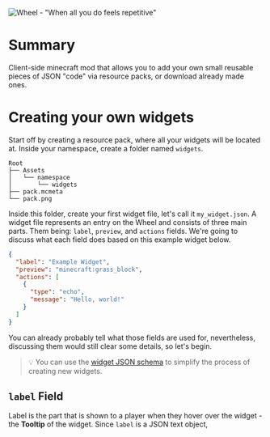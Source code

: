 ![Wheel - "When all you do feels repetitive"](https://cdn.modrinth.com/data/cached_images/e893942d30a3b6161abc5c4b0f67ee12ea38d39f.png)
# Summary

Client-side minecraft mod that allows you to add your own
small reusable pieces of JSON "code" via resource packs, or
download already made ones.

# Creating your own widgets

Start off by creating a resource
pack, where all your widgets will be located at. Inside your namespace,
create a folder named `widgets`.

```
Root
├── Assets
│   └── namespace
│       └── widgets
├── pack.mcmeta
└── pack.png
```

Inside this folder, create your first widget file, let's call it `my_widget.json`. 
A widget file represents an entry on the Wheel and consists of three main parts.
Them being: `label`, `preview`, and `actions` fields. We're going to discuss what
each field does based on this example widget below.

```json
{
  "label": "Example Widget",
  "preview": "minecraft:grass_block",
  "actions": [
    {
      "type": "echo",
      "message": "Hello, world!"
    }
  ]
}
```

You can already probably tell what those fields are used for, nevertheless, discussing them would
still clear some details, so let's begin.

> 💡 You can use the [widget JSON schema](https://raw.githubusercontent.com/Manchick0/Wheel/master/schema/widget.json) to simplify the process of creating new widgets.

## `label`  Field

Label is the part that is shown to a player when they hover over the widget - the **Tooltip** of the
widget. Since `label` is a JSON text object,

